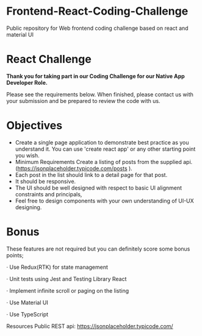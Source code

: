 # Frontend-React-Coding-Challenge
Public repository for Web frontend  coding challenge based on react and material UI

# React Challenge
**Thank you for taking part in our Coding Challenge for our Native App Developer Role.** 

Please see the requirements below. When finished, please contact us with your submission and be prepared to review the code with us.

# Objectives

- Create a single page application to demonstrate best practice as you understand it. You can use 'create react app' or any other starting point you wish.
- Minimum Requirements Create a listing of posts from the supplied api. (https://jsonplaceholder.typicode.com/posts ).
- Each post in the list should link to a detail page for that post.
- It should be responsive.
- The UI should be well designed with respect to basic UI alignment constraints and principals, 
- Feel free to design components with your own understanding of UI-UX designing.

# Bonus

These features are not required but you can definitely score some bonus points;

· Use Redux(RTK) for state management

· Unit tests using Jest and Testing Library React

· Implement infinite scroll or paging on the listing

· Use Material UI

· Use TypeScript

Resources Public REST api: https://jsonplaceholder.typicode.com/